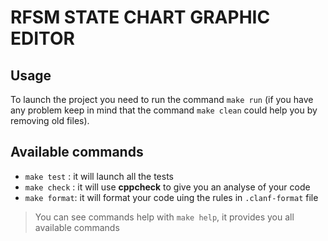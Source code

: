 # RFSM STATE CHART GRAPHIC EDITOR

## Usage
To launch the project you need to run the command `make run` (if you have any problem keep in mind that the command `make clean` could help you by removing old files).

## Available commands
- `make test`  : it will launch all the tests
- `make check` : it will use **cppcheck** to give you an analyse of your code
- `make format`: it will format your code uing the rules in `.clanf-format` file

> You can see commands help with `make help`, it provides you all available commands